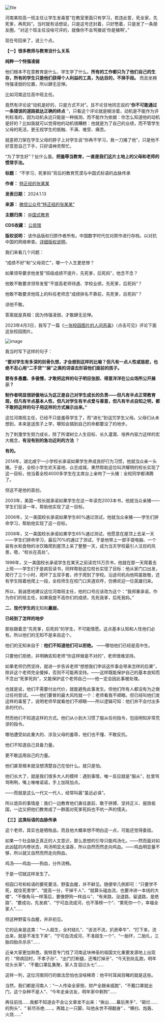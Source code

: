 ![file](https://chinadigitaltimes.net/chinese/files/2024/01/image-1705144156573.png)


河南某校高一班主任让学生发毒誓“在教室里面只有学习，若违此誓，死全家，先死爹，再死妈”。当时就有话想说，只是这号还封着，只好憋着，只是发了一条朋友圈，“对这个班主任没啥可评的，就像你不会骂猪说‘你是猪啊’。”


现在号回来了，说三个点。


**【一】很多教师与教育没什么关系** 


**纯粹一个恃强凌弱** 


他们根本不在意教育是什么、学生学了什么。**所有的工作都只为了他们自己的生存，所有的学生只是他们获得个人利益的工具，为达目的，不择手段。** 而且坐拥恃强凌弱的位置，所以肆无忌惮。


比如河南这位高中班主任。


竟然有评论说“动机是好的，只是方式不对”。且不论甘地同志说的“**你不可能通过一条错误的道路抵达正确的终点** ”，只看这个评论就是糊涂蛋，动机是不能作为评判标准的，因为动机永远只能是一种揣测，而不能作为依据：你怎么知道他的动机是好的？比如我就可以觉得他的动机很糟糕：他就是为了自己的业绩，而不管学生父母的死活，更无视学生的抵触、不满、难受、痛苦。


就差把刀架在学生父母的脖子上对学生说“你再不学习，我一刀捅了他”，只是他不好意思自己下手，只好请神灵帮忙。


“为了学生好”？扯什么蛋。**把羞辱当教育，一直是我们这片土地上的父母和老师的惯常手法。** 




**标题：** “不学习，死爹妈”背后的教育荒漠与中国式标语的血脉传承  

**作者：** [特正经的张某某](https://chinadigitaltimes.net/space/特正经的张某某)  

**发表日期：** 2024.1.13  

**来源：** [微信公众号“特正经的张某某”](https://web.archive.org/web/https://mp.weixin.qq.com/s/nsyRyXkczkyXKFJVXoqdvg)  

**主题归类：** [中国式教育](https://chinadigitaltimes.net/space/中国式教育)  

**CDS收藏：** [公民馆](https://chinadigitaltimes.net/space/%E5%85%AC%E6%B0%91%E9%A6%86)  

**版权说明：** 该作品版权归原作者所有。中国数字时代仅对原作进行存档，以对抗中国的网络审查。[详细版权说明](https://chinadigitaltimes.net/chinese/copyright)。


我们来看几个问题：


“成绩不好”和“父母双亡”，哪一个人生更悲惨？


如果领导要求他发誓“班级成绩不提升，先死爹，后死妈”，他念不念？


他敢不敢要求领导发誓“不提高老师待遇、学校业绩，先死爹，后死妈”？


他敢不敢要求他班上的科任老师念“成绩排名不靠前，先死爹，后死妈”？


谅他不敢。


答案就是真相：因为恃强凌弱，才敢肆无忌惮。


2023年4月3日，我写了一篇《[一张校园图片的人间恶毒](http://mp.weixin.qq.com/s?__biz=MzA5Njc1MDY3Mw==&mid=2651439895&idx=1&sn=ec0e5bbdc9c4a0c2827d769794a6819d&chksm=8b563e29bc21b73f263bb50492d7993a0dff8d3c637b31a7fde1b3a54f86d5e9bf00886dc505&scene=21#wechat_redirect)》（点击可见》评论下面这张校园图片。


![image](https://chinadigitaltimes.net/chinese/files/2024/01/post-704108-65a2704271469.)


我当时写下这样的句子：


**“要对学生有多深的刻骨仇恨，才会想到这样的比喻？但凡有一点人性或慈悲，也绝不忍心用“二手货”“屎”之类的词语去形容他们面前的孩子。** 


**要有多愚蠢、多傲慢，才敢把这样的句子明目张胆、得意洋洋在公众场所公开展示？** 


**制作者明显很骄傲地认为这正是自己对学生成长的负责——但凡有半点正常教育观，但凡有半点基本人性，但凡对学生有半点爱与善意，但凡有半点自知之明，都不敢把这样的句子用这样的方式展示出来。”** 


这位河南班主任，已经不只是羞辱学生了，而“进化”到诅咒学生父母。父母们从未想到，本来是送孩子上学，哪知会搞到自己的命都要没了的地步。


为了刺激学生努力成长，除了所谓树立人生目标、长久灌溉、培养内驱力这样的宏大概念，**有没有别的急功近利的方法** ？


**有的。** 


2014年，湖北咸宁一小学校长承诺如果学生养成良好行为习惯，他就当众亲一头猪。于是，全校小学生欢天喜地、众志成城，果然帮助这位叫洪耀明的校长实现了这一目标，他当着全校4000多学生在主席台上亲吻了一头猪：全校同学都沸腾了。


但这不是他的首创。


2003年，美国一校长就承诺如果学生在这一年读完2003本书，他就当众亲猪——学生们狂读一年，帮助他实现了这一目标。


2006年，又一美国校长承诺如果学生80%通过测试，他就当众亲猪——学生们拼命学习，帮助他实现了这一目标。


2008年，又一美国校长承诺如果学生65%通过测试，他愿意在屋顶上去呆一天——学生们拼命学习，最后70%的通过了测试，于是他带上一部手提电脑、一个装有水和食物的冰饮箱爬到屋顶上呆了整整一天，成为当天学校最引人注目的风景，嗯，“校长在高处”。


1996年，又一美国校长承诺学生在某天之前读完15万页书，他就在那一天爬着去上班——学生们于是疯狂读书，同样帮助这位校长实现了目标：他从家门口出发，爬行了三个小时，爬坏了五双手套，终于爬到了学校。沿途司机向他鸣笛致敬，还有学生陪着他爬上一段，全校师生在校门口夹道欢呼，仿佛欢迎一位英雄归来。


所以，我诚恳地建议这位河南班主任，他的口号应该改为这个：“我郑重承诺，作为你们的班主任，如果我提不高你们的成绩，先死我爹，后死我妈。”


**二、现代学生的**无知和**羸弱，** 


**已经到了怎样的地步** 


那些跟着念“先死爹，后死妈”的学生，不可能情愿。这点基本认知和人性他们必有。所以他们的无知不是来自这个。


他们的无知来自于：**他们不知道他们可以拒绝。** ——哪怕他们已经是高中生。


只要他们拒绝，并明确告知老师“你这样做是不对的”，老师很难坚持。


如果老师仍然坚持，就进一步告诉老师“想想我们申诉这件事会带来怎样的后果”，除非这个老师完全傻掉，否则不可能再坚持。——这样既能保护自己的基本良知而不念出“死爹死妈”，又能保护这个老师自己——他一定会因此事被处理。


也就是说，他们不需要付出代价，就能避免此事发生。但他们所有人都没有为之做过任何尝试。——他们要冒的最大风险就一个：老师看我不顺眼。但已经叫他们发这样的毒誓了，说明老师早就看他们不顺眼——所以逻辑可知：他们并不会付出多余的代价。


然而他们不知道这样的方式。他们从小到大习惯了服从任何指令，包括明知非常荒谬的指令。


哪怕遭受如此重大的、涉及父母的羞辱，他们也不懂、不敢反抗。


他们不知道自己具备力量。


更不敢运用自己的力量。


他们甚至根本就没想清楚自己在怕什么。就只是怕。


他们长大了，就是我们很多大人的模样：遇到事情，唯一反应就是“服从”，肚里骂骂咧咧，嘴上唯唯诺诺，手上加班加点。


——而就是这么一代又一代人，经常叫嚣“虽远必诛”。


所以诡异的事情是：我们一边教育他们勇往直前、敢于拼搏、坚持正义、报效祖国，一边又把他们教育成了一群面对死爹死妈也不吭一声的懦夫。


**【三】这类标语的血脉传承** 


这个老师，其实也是牺牲品，而且他大概率想不明白这一点，可能还觉得委屈。


如果一个社会缺乏真正的人文意识，那么思想的引导只能鸡汤化。——然而面对如此凶猛的内卷状态，鸡汤明显太温吞，所以自然而然走向鸡血。——鸡血明显量不够，所以就又自然而然走向狗血。


鸡汤——鸡血——狗血，分外流畅。


于是一切就这样发生了。


校园口号和标语的要死要活、野蛮血腥，并不鲜见。随便举几例即可：“只要学不死，就往死里学”、“提高一分，干掉千人”、“就算头碰血流，也要冲进一本线的大楼”、“不像角马一样落后，要像野狗一样战斗”、“有来路，没退路，留退路，是绝路”、“要成功，先发疯”、“宁可血流成河，也不落榜一个”、“累死你一个，幸福全家人”……


但这种野蛮与血腥，并非初见。


它的远亲是这类：“一人超生，全村结扎”、“该流不流，扒房牵牛”、“打下来，流出来，就是不准生下来”、“宁可血流成河，不准超生一个”、“一胎环，二胎扎，三胎四胎杀杀杀”……


近亲大家更加熟悉。我特意专门找了河南这块神圣的祖国文化重要发源地上出现的：“带病回村，不孝子孙”、“出门打断腿，还嘴打掉牙”、“今天到处乱跑，明年坟头长草”、“不戴口罩乱集聚，家人含泪过头七”……


这样一列，这位河南同行的做法恐怕也没啥稀奇：他平时耳闻目睹的就是这些。


当然，我们都是河南人：“一人传染全家倒，财产全跟亲戚跑”、“不戴口罩就出门，这个杂种不是人”、“今年走亲访友，明年家中剩狗”……


再往前找……我都不知道会不会让文章发不出来：“揪出……幕后黑手”、“砸烂……的狗头”、“ 斩尽杀绝……，再踏上一只脚，叫他永世不得翻身” 、“横扫、炮轰、火烧……”

